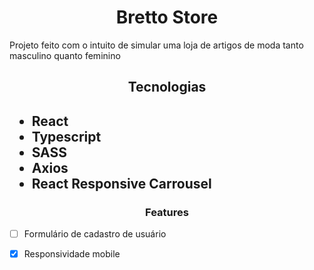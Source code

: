 <h1 align="center">Bretto Store</h1>

<p>Projeto feito com o intuito de simular uma loja de artigos de moda tanto masculino quanto feminino</p>

<h2 align="center">Tecnologias<h2>

- React
- Typescript
- SASS
- Axios
- React Responsive Carrousel
  
 <h3 align="center">Features</h3>

- [ ] Formulário de cadastro de usuário
- [x] Responsividade mobile
  
  
 
